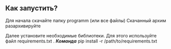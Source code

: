 ## Как запустить? ###

Для начала скачайте папку programm (или все файлы) Скачанный архим разархивируйте

Далее установите необходимые библиотеки. Для этого используйте файл requirements.txt .
***Команда*** pip install -r /path/to/requirements.txt
